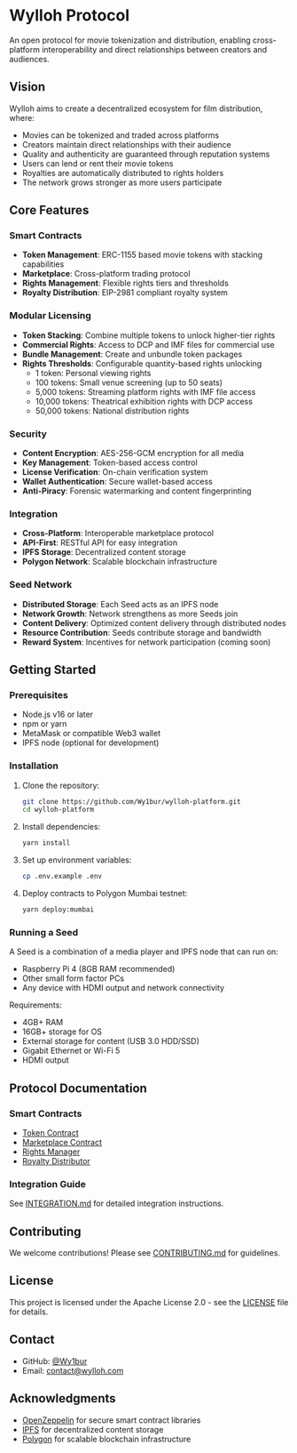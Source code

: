 # Wylloh Protocol

An open protocol for movie tokenization and distribution, enabling cross-platform interoperability and direct relationships between creators and audiences.

## Vision

Wylloh aims to create a decentralized ecosystem for film distribution, where:
- Movies can be tokenized and traded across platforms
- Creators maintain direct relationships with their audience
- Quality and authenticity are guaranteed through reputation systems
- Users can lend or rent their movie tokens
- Royalties are automatically distributed to rights holders
- The network grows stronger as more users participate

## Core Features

### Smart Contracts
- **Token Management**: ERC-1155 based movie tokens with stacking capabilities
- **Marketplace**: Cross-platform trading protocol
- **Rights Management**: Flexible rights tiers and thresholds
- **Royalty Distribution**: EIP-2981 compliant royalty system

### Modular Licensing
- **Token Stacking**: Combine multiple tokens to unlock higher-tier rights
- **Commercial Rights**: Access to DCP and IMF files for commercial use
- **Bundle Management**: Create and unbundle token packages
- **Rights Thresholds**: Configurable quantity-based rights unlocking
  - 1 token: Personal viewing rights
  - 100 tokens: Small venue screening (up to 50 seats)
  - 5,000 tokens: Streaming platform rights with IMF file access
  - 10,000 tokens: Theatrical exhibition rights with DCP access
  - 50,000 tokens: National distribution rights

### Security
- **Content Encryption**: AES-256-GCM encryption for all media
- **Key Management**: Token-based access control
- **License Verification**: On-chain verification system
- **Wallet Authentication**: Secure wallet-based access
- **Anti-Piracy**: Forensic watermarking and content fingerprinting

### Integration
- **Cross-Platform**: Interoperable marketplace protocol
- **API-First**: RESTful API for easy integration
- **IPFS Storage**: Decentralized content storage
- **Polygon Network**: Scalable blockchain infrastructure

### Seed Network
- **Distributed Storage**: Each Seed acts as an IPFS node
- **Network Growth**: Network strengthens as more Seeds join
- **Content Delivery**: Optimized content delivery through distributed nodes
- **Resource Contribution**: Seeds contribute storage and bandwidth
- **Reward System**: Incentives for network participation (coming soon)

## Getting Started

### Prerequisites

- Node.js v16 or later
- npm or yarn
- MetaMask or compatible Web3 wallet
- IPFS node (optional for development)

### Installation

1. Clone the repository:
   ```bash
   git clone https://github.com/Wy1bur/wylloh-platform.git
   cd wylloh-platform
   ```

2. Install dependencies:
   ```bash
   yarn install
   ```

3. Set up environment variables:
   ```bash
   cp .env.example .env
   ```

4. Deploy contracts to Polygon Mumbai testnet:
   ```bash
   yarn deploy:mumbai
   ```

### Running a Seed

A Seed is a combination of a media player and IPFS node that can run on:
- Raspberry Pi 4 (8GB RAM recommended)
- Other small form factor PCs
- Any device with HDMI output and network connectivity

Requirements:
- 4GB+ RAM
- 16GB+ storage for OS
- External storage for content (USB 3.0 HDD/SSD)
- Gigabit Ethernet or Wi-Fi 5
- HDMI output

## Protocol Documentation

### Smart Contracts

- [Token Contract](contracts/token/WyllohToken.sol)
- [Marketplace Contract](contracts/marketplace/WyllohMarketplace.sol)
- [Rights Manager](contracts/rights/RightsManager.sol)
- [Royalty Distributor](contracts/royalty/RoyaltyDistributor.sol)

### Integration Guide

See [INTEGRATION.md](docs/INTEGRATION.md) for detailed integration instructions.

## Contributing

We welcome contributions! Please see [CONTRIBUTING.md](CONTRIBUTING.md) for guidelines.

## License

This project is licensed under the Apache License 2.0 - see the [LICENSE](LICENSE) file for details.

## Contact

- GitHub: [@Wy1bur](https://github.com/Wy1bur)
- Email: [contact@wylloh.com](mailto:contact@wylloh.com)

## Acknowledgments

- [OpenZeppelin](https://openzeppelin.com/) for secure smart contract libraries
- [IPFS](https://ipfs.io/) for decentralized content storage
- [Polygon](https://polygon.technology/) for scalable blockchain infrastructure